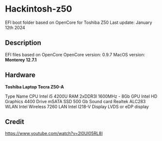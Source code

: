 # Hackintosh-z50

EFI boot folder based on OpenCore for Toshiba Z50
Last update: January 12th 2024

## Description

EFI files based on OpenCore
OpenCore version: 0.9.7
MacOS version: **Monterey 12.7.1**

## Hardware

**Toshiba Laptop Tecra Z50-A**

Type	Name
CPU	Intel i5 4200U
RAM	2xDDR3l 1600MHz - 8Gb
GPU	Intel HD Graphics 4400
Drive	mSATA SSD 500 Gb
Sound card	Realtek ALC283
WLAN	Intel Wireless 7260
LAN	Intel I218-V
Display	LVDS or eDP display

## Credit

https://www.youtube.com/watch?v=2l0UI05RL8I